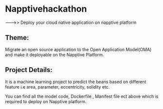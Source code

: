 # Napptivehackathon
--->> Deploy your cloud native application on napptive platform

## Theme:
Migrate an open source application to the Open Application Model(OMA)
and make it deployable on the Napptive Platform.

## Project Details:
It is a machine learning project to predict the beans based on different feature i.e area, parameter, eccentricity, solidity etc.

You can find all the model code, Dockerfile , Manifest file ect above which is required to deploy on Napptive platform. 


